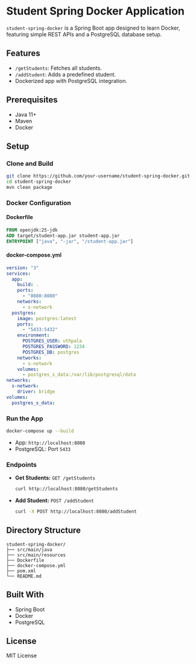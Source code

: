 # Student Spring Docker Application

`student-spring-docker` is a Spring Boot app designed to learn Docker, featuring simple REST APIs and a PostgreSQL database setup.

## Features
- `/getStudents`: Fetches all students.
- `/addStudent`: Adds a predefined student.
- Dockerized app with PostgreSQL integration.

## Prerequisites
- Java 11+
- Maven
- Docker

## Setup

### Clone and Build
```bash
git clone https://github.com/your-username/student-spring-docker.git
cd student-spring-docker
mvn clean package
```

### Docker Configuration
#### Dockerfile
```dockerfile
FROM openjdk:25-jdk
ADD target/student-app.jar student-app.jar
ENTRYPOINT ["java", "-jar", "/student-app.jar"]
```
#### docker-compose.yml
```yaml
version: "3"
services:
  app:
    build: .
    ports:
      - "8080:8080"
    networks:
      - s-network
  postgres:
    image: postgres:latest
    ports:
      - "5433:5432"
    environment:
      POSTGRES_USER: uthpala
      POSTGRES_PASSWORD: 1234
      POSTGRES_DB: postgres
    networks:
      - s-network
    volumes:
      - postgres_s_data:/var/lib/postgresql/data
networks:
  s-network:
    driver: bridge
volumes:
  postgres_s_data:
```

### Run the App
```bash
docker-compose up --build
```
- App: `http://localhost:8080`
- PostgreSQL: Port `5433`

### Endpoints
- **Get Students:** `GET /getStudents`
  ```bash
  curl http://localhost:8080/getStudents
  ```
- **Add Student:** `POST /addStudent`
  ```bash
  curl -X POST http://localhost:8080/addStudent
  ```

## Directory Structure
```plaintext
student-spring-docker/
├── src/main/java
├── src/main/resources
├── Dockerfile
├── docker-compose.yml
├── pom.xml
└── README.md
```

## Built With
- Spring Boot
- Docker
- PostgreSQL

## License
MIT License
